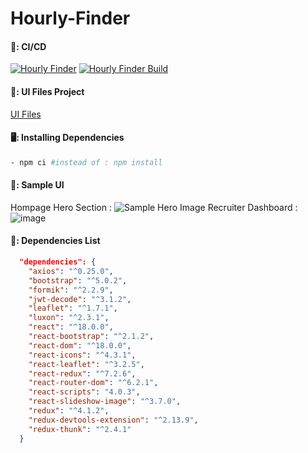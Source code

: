 # Hourly-Finder
#### 🚀: CI/CD
[![Hourly Finder](https://vercelbadge.vercel.app/api/rashed360/hourly-finder?style=flat)](https://hourly-finder.vercel.app/)
[![Hourly Finder Build](https://github.com/Rashed360/hourly-finder/actions/workflows/build-test.yml/badge.svg)](https://github.com/Rashed360/hourly-finder/actions/workflows/build-test.yml)

#### 🌻: UI Files Project
[UI Files](https://github.com/Sajeebdebnath/hourly-finder-design/)

#### 🖥️: Installing Dependencies
```bash
- npm ci #instead of : npm install
```

#### 📰: Sample UI
  Hompage Hero Section :
![Sample Hero Image](https://user-images.githubusercontent.com/29564029/164260401-4b8ca356-f2cc-434d-a48f-ce750ea43c07.png)
  Recruiter Dashboard :
![image](https://user-images.githubusercontent.com/29564029/164261288-715f56a0-0fda-4f8f-942e-34e6284c7431.png)

#### 📀: Dependencies List
```json
  "dependencies": {
    "axios": "^0.25.0",
    "bootstrap": "^5.0.2",
    "formik": "^2.2.9",
    "jwt-decode": "^3.1.2",
    "leaflet": "^1.7.1",
    "luxon": "^2.3.1",
    "react": "^18.0.0",
    "react-bootstrap": "^2.1.2",
    "react-dom": "^18.0.0",
    "react-icons": "^4.3.1",
    "react-leaflet": "^3.2.5",
    "react-redux": "^7.2.6",
    "react-router-dom": "^6.2.1",
    "react-scripts": "4.0.3",
    "react-slideshow-image": "^3.7.0",
    "redux": "^4.1.2",
    "redux-devtools-extension": "^2.13.9",
    "redux-thunk": "^2.4.1"
  }
```
